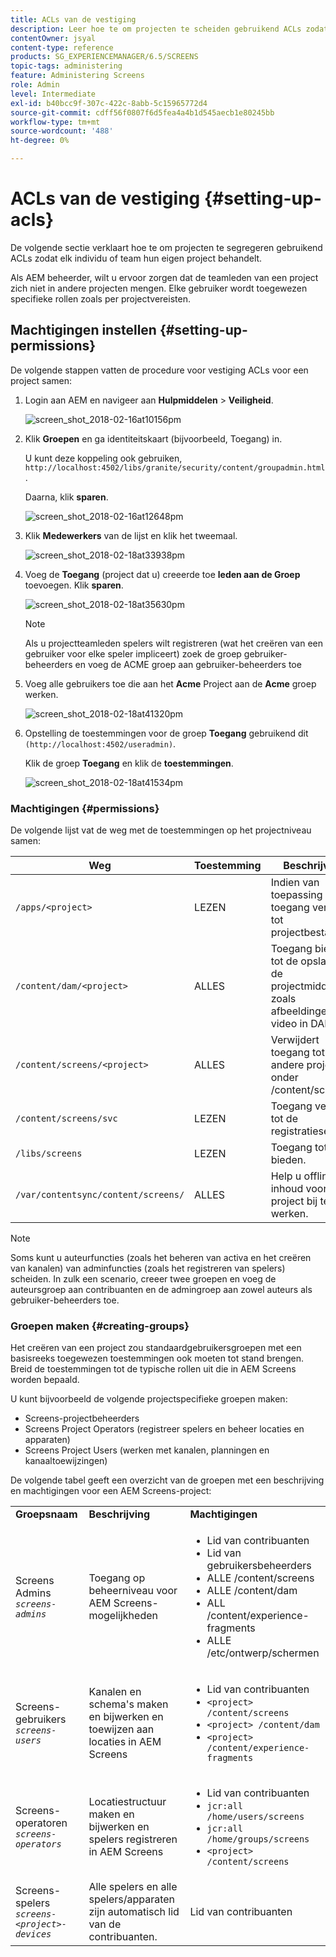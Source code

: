 ```yaml
---
title: ACLs van de vestiging
description: Leer hoe te om projecten te scheiden gebruikend ACLs zodat elk individu of team hun eigen project behandelt.
contentOwner: jsyal
content-type: reference
products: SG_EXPERIENCEMANAGER/6.5/SCREENS
topic-tags: administering
feature: Administering Screens
role: Admin
level: Intermediate
exl-id: b40bcc9f-307c-422c-8abb-5c15965772d4
source-git-commit: cdff56f0807f6d5fea4a4b1d545aecb1e80245bb
workflow-type: tm+mt
source-wordcount: '488'
ht-degree: 0%

---
```


# ACLs van de vestiging {#setting-up-acls}

De volgende sectie verklaart hoe te om projecten te segregeren gebruikend ACLs zodat elk individu of team hun eigen project behandelt.

Als AEM beheerder, wilt u ervoor zorgen dat de teamleden van een project zich niet in andere projecten mengen. Elke gebruiker wordt toegewezen specifieke rollen zoals per projectvereisten.

## Machtigingen instellen {#setting-up-permissions}

De volgende stappen vatten de procedure voor vestiging ACLs voor een project samen:

1. Login aan AEM en navigeer aan **Hulpmiddelen** > **Veiligheid**.

   ![ screen_shot_2018-02-16at10156pm ](assets/screen_shot_2018-02-16at10156pm.png)

1. Klik **Groepen** en ga identiteitskaart (bijvoorbeeld, Toegang) in.

   U kunt deze koppeling ook gebruiken, `http://localhost:4502/libs/granite/security/content/groupadmin.html` .

   Daarna, klik **sparen**.

   ![ screen_shot_2018-02-16at12648pm ](assets/screen_shot_2018-02-16at12648pm.png)

1. Klik **Medewerkers** van de lijst en klik het tweemaal.

   ![ screen_shot_2018-02-18at33938pm ](assets/screen_shot_2018-02-18at33938pm.png)

1. Voeg de **Toegang** (project dat u) creeerde toe **leden aan de Groep** toevoegen. Klik **sparen**.

   ![ screen_shot_2018-02-18at35630pm ](assets/screen_shot_2018-02-18at35630pm.png)

   >[!NOTE]
   >
   >Als u projectteamleden spelers wilt registreren (wat het creëren van een gebruiker voor elke speler impliceert) zoek de groep gebruiker-beheerders en voeg de ACME groep aan gebruiker-beheerders toe

1. Voeg alle gebruikers toe die aan het **Acme** Project aan de **Acme** groep werken.

   ![ screen_shot_2018-02-18at41320pm ](assets/screen_shot_2018-02-18at41320pm.png)

1. Opstelling de toestemmingen voor de groep **Toegang** gebruikend dit `(http://localhost:4502/useradmin)`.

   Klik de groep **Toegang** en klik de **toestemmingen**.

   ![ screen_shot_2018-02-18at41534pm ](assets/screen_shot_2018-02-18at41534pm.png)

### Machtigingen {#permissions}

De volgende lijst vat de weg met de toestemmingen op het projectniveau samen:

| **Weg** | **Toestemming** | **Beschrijving** |
|---|---|---|
| `/apps/<project>` | LEZEN | Indien van toepassing toegang verlenen tot projectbestanden. |
| `/content/dam/<project>` | ALLES | Toegang bieden tot de opslag van de projectmiddelen, zoals afbeeldingen of video in DAM. |
| `/content/screens/<project>` | ALLES | Verwijdert toegang tot alle andere projecten onder /content/screens. |
| `/content/screens/svc` | LEZEN | Toegang verlenen tot de registratieservice. |
| `/libs/screens` | LEZEN | Toegang tot DCC bieden. |
| `/var/contentsync/content/screens/` | ALLES | Help u offline inhoud voor het project bij te werken. |

>[!NOTE]
>
>Soms kunt u auteurfuncties (zoals het beheren van activa en het creëren van kanalen) van adminfuncties (zoals het registreren van spelers) scheiden. In zulk een scenario, creeer twee groepen en voeg de auteursgroep aan contribuanten en de admingroep aan zowel auteurs als gebruiker-beheerders toe.

### Groepen maken {#creating-groups}

Het creëren van een project zou standaardgebruikersgroepen met een basisreeks toegewezen toestemmingen ook moeten tot stand brengen. Breid de toestemmingen tot de typische rollen uit die in AEM Screens worden bepaald.

U kunt bijvoorbeeld de volgende projectspecifieke groepen maken:

* Screens-projectbeheerders
* Screens Project Operators (registreer spelers en beheer locaties en apparaten)
* Screens Project Users (werken met kanalen, planningen en kanaaltoewijzingen)

De volgende tabel geeft een overzicht van de groepen met een beschrijving en machtigingen voor een AEM Screens-project:

<table>
 <tbody>
  <tr>
   <td><strong>Groepsnaam</strong></td>
   <td><strong>Beschrijving</strong></td>
   <td><strong>Machtigingen</strong></td>
  </tr>
  <tr>
   <td>Screens Admins<br /> <em><code>screens-admins</code></em></td>
   <td>Toegang op beheerniveau voor AEM Screens-mogelijkheden</td>
   <td>
    <ul>
     <li>Lid van contribuanten</li>
     <li>Lid van gebruikersbeheerders</li>
     <li>ALLE /content/screens</li>
     <li>ALLE /content/dam</li>
     <li>ALL /content/experience-fragments</li>
     <li>ALLE /etc/ontwerp/schermen</li>
    </ul> </td>
  </tr>
  <tr>
   <td>Screens-gebruikers<br /> <em><code>screens-users</code></em></td>
   <td>Kanalen en schema's maken en bijwerken en toewijzen aan locaties in AEM Screens</td>
   <td>
    <ul>
     <li>Lid van contribuanten</li>
     <li><code>&lt;project&gt; /content/screens</code></li>
     <li><code>&lt;project&gt; /content/dam</code></li>
     <li><code>&lt;project&gt; /content/experience-fragments</code></li>
    </ul> </td>
  </tr>
  <tr>
   <td>Screens-operatoren<br /> <em><code>screens-operators</code></em></td>
   <td>Locatiestructuur maken en bijwerken en spelers registreren in AEM Screens</td>
   <td>
    <ul>
     <li>Lid van contribuanten</li>
     <li><code>jcr:all /home/users/screens</code></li>
     <li><code>jcr:all /home/groups/screens</code></li>
     <li><code>&lt;project&gt; /content/screens</code></li>
    </ul> </td>
  </tr>
  <tr>
   <td>Screens-spelers<br /> <em><code>screens-&lt;project&gt;-devices</code></em></td>
   <td>Alle spelers en alle spelers/apparaten zijn automatisch lid van de contribuanten.</td>
   <td><p> Lid van contribuanten</p> </td>
  </tr>
 </tbody>
</table>

